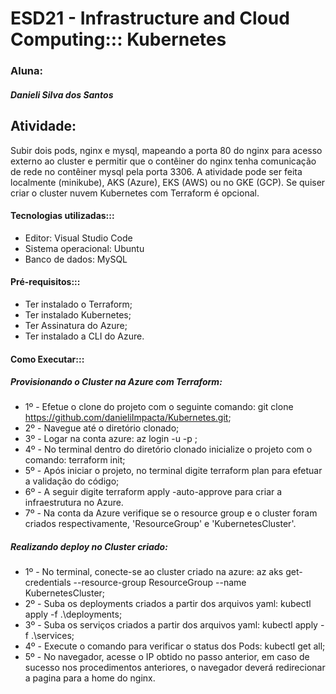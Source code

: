 # ESD21 - Infrastructure and Cloud Computing::: Kubernetes


### Aluna: 
##### Danieli Silva dos Santos


## Atividade:
Subir dois pods, nginx e mysql, mapeando a porta 80 do nginx para acesso externo ao cluster e permitir que o contêiner do nginx tenha comunicação de rede no contêiner mysql pela porta 3306. 
A atividade pode ser feita localmente (minikube), AKS (Azure), EKS (AWS) ou no GKE (GCP). 
Se quiser criar o cluster nuvem Kubernetes com Terraform é opcional. 

#### Tecnologias utilizadas:::
* Editor: Visual Studio Code
* Sistema operacional: Ubuntu
* Banco de dados: MySQL

#### Pré-requisitos:::
* Ter instalado o Terraform;
* Ter instalado Kubernetes;
* Ter Assinatura do Azure;
* Ter instalado a CLI do Azure.

#### Como Executar:::
##### Provisionando o Cluster na Azure com Terraform:
* 1º - Efetue o clone do projeto com o seguinte comando: git clone https://github.com/danieliImpacta/Kubernetes.git;
* 2º - Navegue até o diretório clonado;
* 3º - Logar na conta azure: az login -u <email> -p <senha>;
* 4º - No terminal dentro do diretório clonado inicialize o projeto com o comando: terraform init;
* 5º - Após iniciar o projeto, no terminal digite terraform plan para efetuar a validação do código;
* 6º - A seguir digite terraform apply -auto-approve para criar a infraestrutura no Azure.
* 7º - Na conta da Azure verifique se o resource group e o cluster foram criados respectivamente, 'ResourceGroup' e 'KubernetesCluster'.

##### Realizando deploy no Cluster criado:
* 1º - No terminal, conecte-se ao cluster criado na azure: az aks get-credentials --resource-group ResourceGroup --name KubernetesCluster;
* 2º - Suba os deployments criados a partir dos arquivos yaml: kubectl apply -f .\deployments\;
* 3º - Suba os serviços criados a partir dos arquivos yaml: kubectl apply -f .\services\;
* 4º - Execute o comando para verificar o status dos Pods: kubectl get all;
* 5º - No navegador, acesse o IP obtido no passo anterior, em caso de sucesso nos procedimentos anteriores, o navegador deverá redirecionar a pagina para a home do nginx.

